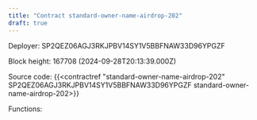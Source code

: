 ```yaml
---
title: "Contract standard-owner-name-airdrop-202"
draft: true
---
```

Deployer: SP2QEZ06AGJ3RKJPBV14SY1V5BBFNAW33D96YPGZF


 



Block height: 167708 (2024-09-28T20:13:39.000Z)

Source code: {{<contractref "standard-owner-name-airdrop-202" SP2QEZ06AGJ3RKJPBV14SY1V5BBFNAW33D96YPGZF standard-owner-name-airdrop-202>}}

Functions:


